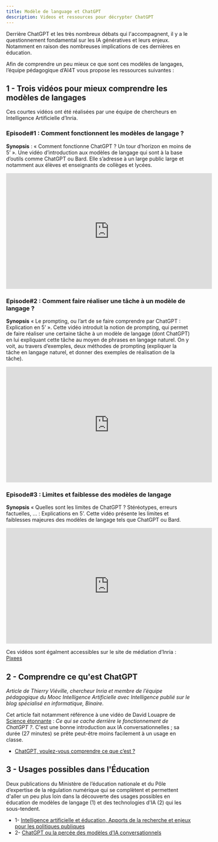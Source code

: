 ```yaml
---
title: Modèle de language et ChatGPT
description: Videos et ressources pour décrypter ChatGPT
---
```


Derrière ChatGPT et les très nombreux débats qui l'accompagnent, il y a le questionnement fondamental sur les IA génératives et leurs enjeux. Notamment en raison des nombreuses implications de ces dernières en éducation. 

Afin de comprendre un peu mieux ce que sont ces modèles de langages, l’équipe pédagogique d’AI4T vous propose les ressources suivantes : 


## 1 - Trois vidéos pour mieux comprendre les modèles de langages

Ces courtes vidéos ont été réalisées par une équipe de chercheurs en Intelligence Artificielle d’Inria.

### Episode#1 : Comment fonctionnent les modèles de langage ?

**Synopsis** : « Comment fonctionne ChatGPT ? Un tour d’horizon en moins de 5’ ». Une vidéo d’introduction aux modèles de langage qui sont à la base d’outils comme ChatGPT ou Bard. Elle s’adresse à un large public large et notamment aux élèves et enseignants de collèges et lycées. 

<center><iframe width="560" height="315" src="https://www.youtube.com/embed/K8gOvC8gvB4" title="YouTube video player" frameborder="0" allow="accelerometer; autoplay; clipboard-write; encrypted-media; gyroscope; picture-in-picture; web-share" allowfullscreen></iframe></center>

### Episode#2 : Comment faire réaliser une tâche à un modèle de langage ?

**Synopsis** « Le prompting, ou l’art de se faire comprendre par ChatGPT : Explication en 5’ ». Cette vidéo introduit la notion de prompting, qui permet de faire réaliser une certaine tâche à un modèle de langage (dont ChatGPT) en lui expliquant cette tâche au moyen de phrases en langage naturel. On y voit, au travers d’exemples, deux méthodes de prompting (expliquer la tâche en langage naturel, et donner des exemples de réalisation de la tâche).

<center><iframe width="560" height="315" src="https://www.youtube.com/embed/8IQ9i_QoA3A" title="YouTube video player" frameborder="0" allow="accelerometer; autoplay; clipboard-write; encrypted-media; gyroscope; picture-in-picture; web-share" allowfullscreen></iframe></center>

### Episode#3 : Limites et faiblesse des modèles de langage

**Synopsis** « Quelles sont les limites de ChatGPT ? Stéréotypes, erreurs factuelles, … : Explications en 5’. Cette vidéo présente les limites et faiblesses majeures des modèles de langage tels que ChatGPT ou Bard.

<center><iframe width="560" height="315" src="https://www.youtube.com/embed/xXHWTC4mJBM" title="YouTube video player" frameborder="0" allow="accelerometer; autoplay; clipboard-write; encrypted-media; gyroscope; picture-in-picture; web-share" allowfullscreen></iframe></center>

Ces vidéos sont égalment accessibles sur le site de médiation d’Inria : [Pixees](https://pixees.fr/modeles-de-langage-avec-lexemple-de-chatgpt-explications-en-5-mn/)  

## 2 - Comprendre ce qu'est ChatGPT

*Article de Thierry Viéville, chercheur Inria et membre de l’équipe pédagogique du Mooc Intelligence Artificielle avec Intelligence publié sur le blog spécialisé en informatique, *Binaire*.*

Cet article fait notamment référence à une vidéo de David Louapre de [Science étonnante](https://scienceetonnante.com/) : *Ce qui se cache derrière le fonctionnement de ChatGPT ?*.  C'est une bonne introduction aux IA conversationnelles ; sa durée (27 minutes) se prête peut-être moins facilement à un usage en classe.

- [ChatGPT, voulez-vous comprendre ce que c’est ?](https://www.lemonde.fr/blog/binaire/2023/05/12/chatgpt-voulez-vous-comprendre-ce-que-cest/)   

## 3 - Usages possibles dans l'Éducation
Deux publications du Ministère de l’éducation nationale et du Pôle d’expertise de la régulation numérique qui se complètent et permettent d'aller un peu plus loin dans la découverte des usages possibles en éducation de modèles de langage (1) et des technologies d'IA (2) qui les sous-tendent.
- 1- [Intelligence artificielle et éducation, Apports de la recherche et enjeux pour les politiques publiques](https://edunumrech.hypotheses.org/files/2023/05/MEN_DNE_brochure_IA_WEB.pdf)
- 2- [ChatGPT ou la percée des modèles d’IA conversationnels](https://www.peren.gouv.fr/rapports/2023-04-06_Eclairage%20sur_CHATGPT_FR.pdf)
